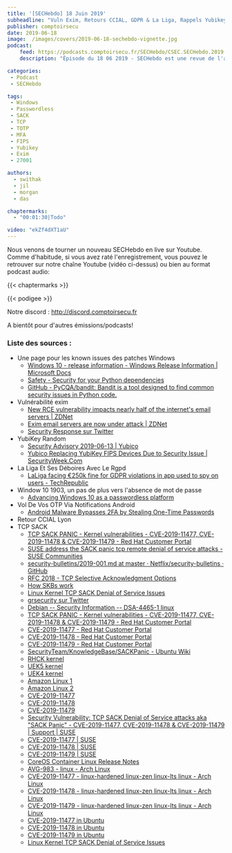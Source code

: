 ```yaml
---
title: '[SECHebdo] 18 Juin 2019'
subheadline: "Vuln Exim, Retours CCIAL, GDPR & La Liga, Rappels Yubikey FIPS, Win 10 Passwordless, Vol TOTP, TCP SACK, Bandit, Safety, etc."
publisher: comptoirsecu
date: 2019-06-18
image:  /images/covers/2019-06-18-sechebdo-vignette.jpg
podcast:
    feed: https://podcasts.comptoirsecu.fr/SECHebdo/CSEC.SECHebdo.2019-06-18.mp3
    description: "Épisode du 18 06 2019 - SECHebdo est une revue de l'actualité cybersécurité réalisée en live sur Youtube, généralement le mardi soir."

categories:
 - Podcast
 - SECHebdo

tags:
 - Windows
 - Passwordless
 - SACK
 - TCP
 - TOTP
 - MFA
 - FIPS
 - Yubikey
 - Exim
 - 27001

authors:
  - swithak
  - jil
  - morgan
  - das

chaptermarks:
  - "00:01:30|Todo"

video: "ekZf4dXT1aU"
---
```


Nous venons de tourner un nouveau SECHebdo en live sur Youtube. Comme d'habitude, si vous avez raté l'enregistrement, vous pouvez le retrouver sur notre chaîne Youtube (vidéo ci-dessus) ou bien au format podcast audio:

{{< chaptermarks >}}

{{< podigee >}}

Notre discord : <http://discord.comptoirsecu.fr>

A bientôt pour d'autres émissions/podcasts!

### Liste des sources :

*  Une page pour les known issues des patches Windows
	* [Windows 10 - release information - Windows Release Information | Microsoft Docs](https://aka.ms/wri)
	* [Safety - Security for your Python dependencies](https://pyup.io/safety/)
	* [GitHub - PyCQA/bandit: Bandit is a tool designed to find common security issues in Python code.](https://github.com/PyCQA/bandit)
*  Vulnérabilité exim
	* [New RCE vulnerability impacts nearly half of the internet's email servers | ZDNet](https://www.zdnet.com/article/new-rce-vulnerability-impacts-nearly-half-of-the-internets-email-servers/)
	* [Exim email servers are now under attack | ZDNet](https://www.zdnet.com/article/exim-email-servers-are-now-under-attack/)
	* [Security Response sur Twitter](https://twitter.com/msftsecresponse/status/1139741913999798278)
*  YubiKey Random
	* [Security Advisory 2019-06-13 | Yubico](https://www.yubico.com/support/security-advisories/ysa-2019-02/)
	* [Yubico Replacing YubiKey FIPS Devices Due to Security Issue | SecurityWeek.Com](https://www.securityweek.com/yubico-replacing-yubikey-fips-devices-due-security-issue)
*  La Liga Et Ses Déboires Avec Le Rgpd
	* [LaLiga facing €250k fine for GDPR violations in app used to spy on users - TechRepublic](https://www.techrepublic.com/article/laliga-facing-eur250k-fine-for-gdpr-violations-in-app-used-to-spy-on-users/)
*  Window 10 1903, un pas de plus vers l'absence de mot de passe
	* [Advancing Windows 10 as a passwordless platform](https://www.microsoft.com/security/blog/2019/06/10/advancing-windows-10-passwordless-platform/)
*  Vol De Vos OTP Via Notifications Android
	* [Android Malware Bypasses 2FA by Stealing One-Time Passwords](https://www.bleepingcomputer.com/news/security/android-malware-bypasses-2fa-by-stealing-one-time-passwords/)
*  Retour CCIAL Lyon
*  TCP SACK
	* [TCP SACK PANIC - Kernel vulnerabilities - CVE-2019-11477, CVE-2019-11478 & CVE-2019-11479 - Red Hat Customer Portal](https://access.redhat.com/security/vulnerabilities/tcpsack)
	* [SUSE address the SACK panic tcp remote denial of service attacks - SUSE Communities](https://www.suse.com/c/suse-address-the-sack-panic-tcp-remote-denial-of-service-attacks/)
	* [security-bulletins/2019-001.md at master · Netflix/security-bulletins · GitHub](https://github.com/Netflix/security-bulletins/blob/master/advisories/third-party/2019-001.md)
	* [RFC 2018 - TCP Selective Acknowledgment Options](https://tools.ietf.org/html/rfc2018)
	* [How SKBs work](http://vger.kernel.org/~davem/skb.html)
	* [Linux Kernel TCP SACK Denial of Service Issues](https://aws.amazon.com/security/security-bulletins/AWS-2019-005/)
	* [grsecurity sur Twitter](https://twitter.com/grsecurity/status/1140678999410188293)
	* [Debian -- Security Information -- DSA-4465-1 linux](https://www.debian.org/security/2019/dsa-4465)
	* [TCP SACK PANIC - Kernel vulnerabilities - CVE-2019-11477, CVE-2019-11478 & CVE-2019-11479 - Red Hat Customer Portal](https://access.redhat.com/security/vulnerabilities/tcpsack)
	* [CVE-2019-11477 - Red Hat Customer Portal](https://access.redhat.com/security/cve/cve-2019-11477)
	* [CVE-2019-11478 - Red Hat Customer Portal](https://access.redhat.com/security/cve/cve-2019-11478)
	* [CVE-2019-11479 - Red Hat Customer Portal](https://access.redhat.com/security/cve/cve-2019-11479)
	* [SecurityTeam/KnowledgeBase/SACKPanic - Ubuntu Wiki](https://wiki.ubuntu.com/SecurityTeam/KnowledgeBase/SACKPanic)
	* [RHCK kernel](https://linux.oracle.com/errata/ELSA-2019-4686.html)
	* [UEK5 kernel](https://linux.oracle.com/errata/ELSA-2019-4685.html)
	* [UEK4 kernel](https://linux.oracle.com/errata/ELSA-2019-4684.html)
	* [Amazon Linux 1](https://alas.aws.amazon.com/ALAS-2019-1222.html)
	* [Amazon Linux 2](https://alas.aws.amazon.com/AL2/ALAS-2019-1222.html)
	* [CVE-2019-11477](https://security-tracker.debian.org/tracker/CVE-2019-11477)
	* [CVE-2019-11478](https://security-tracker.debian.org/tracker/CVE-2019-11478)
	* [CVE-2019-11479](https://security-tracker.debian.org/tracker/CVE-2019-11479)
	* [Security Vulnerability: TCP SACK Denial of Service attacks aka "SACK Panic" - CVE-2019-11477, CVE-2019-11478 & CVE-2019-11479 | Support | SUSE](https://www.suse.com/de-de/support/kb/doc/?id=7023928)
	* [CVE-2019-11477 | SUSE](https://www.suse.com/security/cve/CVE-2019-11477/)
	* [CVE-2019-11478 | SUSE](https://www.suse.com/security/cve/CVE-2019-11478/)
	* [CVE-2019-11479 | SUSE](https://www.suse.com/security/cve/CVE-2019-11479/)
	* [CoreOS Container Linux Release Notes](https://coreos.com/releases/#2079.6.0)
	* [AVG-983 - linux - Arch Linux](https://security.archlinux.org/AVG-983)
	* [CVE-2019-11477 - linux-hardened linux-zen linux-lts linux - Arch Linux](https://security.archlinux.org/CVE-2019-11477)
	* [CVE-2019-11478 - linux-hardened linux-zen linux-lts linux - Arch Linux](https://security.archlinux.org/CVE-2019-11478)
	* [CVE-2019-11479 - linux-hardened linux-zen linux-lts linux - Arch Linux](https://security.archlinux.org/CVE-2019-11479)
	* [CVE-2019-11477 in Ubuntu](https://people.canonical.com/~ubuntu-security/cve/2019/CVE-2019-11477.html)
	* [CVE-2019-11478 in Ubuntu](https://people.canonical.com/~ubuntu-security/cve/2019/CVE-2019-11478.html)
	* [CVE-2019-11479 in Ubuntu](https://people.canonical.com/~ubuntu-security/cve/2019/CVE-2019-11479.html)
	* [Linux Kernel TCP SACK Denial of Service Issues](https://aws.amazon.com/security/security-bulletins/AWS-2019-005/)
